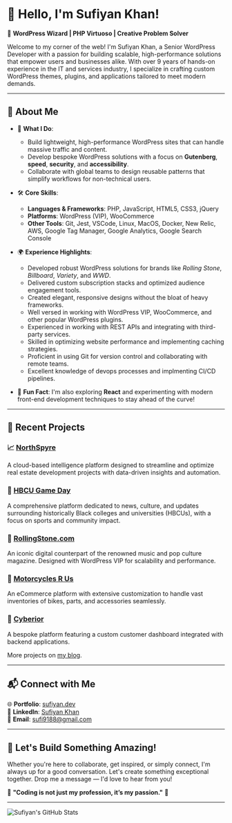 # 👋 Hello, I'm Sufiyan Khan!  

🎯 **WordPress Wizard | PHP Virtuoso | Creative Problem Solver**  

Welcome to my corner of the web! I'm Sufiyan Khan, a Senior WordPress Developer with a passion for building scalable, high-performance solutions that empower users and businesses alike. With over 9 years of hands-on experience in the IT and services industry, I specialize in crafting custom WordPress themes, plugins, and applications tailored to meet modern demands.

---

## 🚀 About Me  

- 🎨 **What I Do**:  
  - Build lightweight, high-performance WordPress sites that can handle massive traffic and content.  
  - Develop bespoke WordPress solutions with a focus on **Gutenberg**, **speed**, **security**, and **accessibility**.  
  - Collaborate with global teams to design reusable patterns that simplify workflows for non-technical users.  

- 🛠️ **Core Skills**:  
  - **Languages & Frameworks**: PHP, JavaScript, HTML5, CSS3, jQuery  
  - **Platforms**: WordPress (VIP), WooCommerce  
  - **Other Tools**: Git, Jest, VSCode, Linux, MacOS, Docker, New Relic, AWS, Google Tag Manager, Google Analytics, Google Search Console

- 🌍 **Experience Highlights**:  
  - Developed robust WordPress solutions for brands like *Rolling Stone*, *Billboard*, *Variety*, and *WWD*.  
  - Delivered custom subscription stacks and optimized audience engagement tools.  
  - Created elegant, responsive designs without the bloat of heavy frameworks.
  - Well versed in working with WordPress VIP, WooCommerce, and other popular WordPress plugins.
  - Experienced in working with REST APIs and integrating with third-party services.
  - Skilled in optimizing website performance and implementing caching strategies.
  - Proficient in using Git for version control and collaborating with remote teams.
  - Excellent knowledge of devops processes and implmenting CI/CD pipelines.

- 🌟 **Fun Fact**: I'm also exploring **React** and experimenting with modern front-end development techniques to stay ahead of the curve!  

---

## 📂 Recent Projects

### 📈 [NorthSpyre](https://www.northspyre.com/)
A cloud-based intelligence platform designed to streamline and optimize real estate development projects with data-driven insights and automation.

### 🏏 [HBCU Game Day](https://hbcugameday.com/)
A comprehensive platform dedicated to news, culture, and updates surrounding historically Black colleges and universities (HBCUs), with a focus on sports and community impact.

### 🎵 [RollingStone.com](https://www.rollingstone.com/)  
An iconic digital counterpart of the renowned music and pop culture magazine. Designed with WordPress VIP for scalability and performance.  

### 🛒 [Motorcycles R Us](https://www.motorcyclesrus.com.au/)  
An eCommerce platform with extensive customization to handle vast inventories of bikes, parts, and accessories seamlessly.  

### 🌟 [Cyberior](https://cyberior.com/)  
A bespoke platform featuring a custom customer dashboard integrated with backend applications.  

More projects on [my blog](https://sufiyan.me/).  

---

## 📬 Connect with Me  

🌐 **Portfolio**: [sufiyan.dev](https://sufiyan.dev/)  
💼 **LinkedIn**: [Sufiyan Khan](https://www.linkedin.com/in/sufiyan-khan-76b77291/)  
📧 **Email**: [sufi9188@gmail.com](mailto:sufi9188@gmail.com)

---

## 🤝 Let's Build Something Amazing!  

Whether you're here to collaborate, get inspired, or simply connect, I'm always up for a good conversation. Let's create something exceptional together. Drop me a message — I'd love to hear from you!  

🌟 **"Coding is not just my profession, it’s my passion."** 🌟  

---

![Sufiyan's GitHub Stats](https://github-readme-stats.vercel.app/api?username=Sufiyankhan2203&show_icons=true&theme=radical)  
